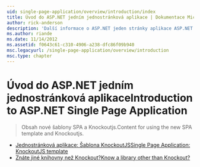 ```yaml
---
uid: single-page-application/overview/introduction/index
title: Úvod do ASP.NET jedním jednostránková aplikace | Dokumentace Microsoftu
author: rick-anderson
description: 'Další informace o ASP.NET jeden stránky aplikace ASP.NET jedné stránky aplikace (SPA) pomáhá vytvářet aplikace, které zahrnují významné Interakti na straně klienta...'
ms.author: riande
ms.date: 11/14/2012
ms.assetid: f0643c61-c310-4906-a238-dfc86f09b940
msc.legacyurl: /single-page-application/overview/introduction
msc.type: chapter
---
```

<a name="introduction-to-aspnet-single-page-application"></a><span data-ttu-id="af1e9-103">Úvod do ASP.NET jedním jednostránková aplikace</span><span class="sxs-lookup"><span data-stu-id="af1e9-103">Introduction to ASP.NET Single Page Application</span></span>
====================
> <span data-ttu-id="af1e9-104">Obsah nové šablony SPA a Knockoutjs.</span><span class="sxs-lookup"><span data-stu-id="af1e9-104">Content for using the new SPA template and Knockoutjs.</span></span>


- [<span data-ttu-id="af1e9-105">Jednostránková aplikace: Šablona KnockoutJS</span><span class="sxs-lookup"><span data-stu-id="af1e9-105">Single Page Application: KnockoutJS template</span></span>](knockoutjs-template.md)
- [<span data-ttu-id="af1e9-106">Znáte jiné knihovny než Knockout?</span><span class="sxs-lookup"><span data-stu-id="af1e9-106">Know a library other than Knockout?</span></span>](other-libraries.md)
